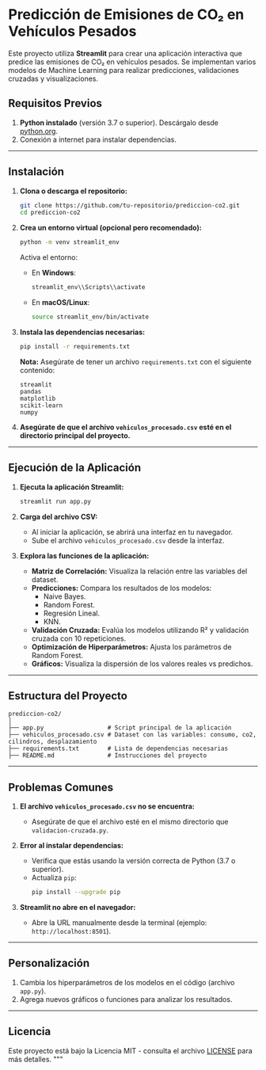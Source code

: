 # **Predicción de Emisiones de CO₂ en Vehículos Pesados**

Este proyecto utiliza **Streamlit** para crear una aplicación interactiva que predice las emisiones de CO₂ en vehículos pesados. Se implementan varios modelos de Machine Learning para realizar predicciones, validaciones cruzadas y visualizaciones.

## **Requisitos Previos**

1. **Python instalado** (versión 3.7 o superior). Descárgalo desde [python.org](https://www.python.org/).
2. Conexión a internet para instalar dependencias.

---

## **Instalación**

1. **Clona o descarga el repositorio:**
   ```bash
   git clone https://github.com/tu-repositorio/prediccion-co2.git
   cd prediccion-co2
   ```

2. **Crea un entorno virtual (opcional pero recomendado):**
   ```bash
   python -m venv streamlit_env
   ```
   Activa el entorno:
   - En **Windows**:
     ```bash
     streamlit_env\\Scripts\\activate
     ```
   - En **macOS/Linux**:
     ```bash
     source streamlit_env/bin/activate
     ```

3. **Instala las dependencias necesarias:**
   ```bash
   pip install -r requirements.txt
   ```

   **Nota:** Asegúrate de tener un archivo `requirements.txt` con el siguiente contenido:
   ```
   streamlit
   pandas
   matplotlib
   scikit-learn
   numpy
   ```

4. **Asegúrate de que el archivo `vehiculos_procesado.csv` esté en el directorio principal del proyecto.**

---

## **Ejecución de la Aplicación**

1. **Ejecuta la aplicación Streamlit:**
   ```bash
   streamlit run app.py
   ```

2. **Carga del archivo CSV:**
   - Al iniciar la aplicación, se abrirá una interfaz en tu navegador.
   - Sube el archivo `vehiculos_procesado.csv` desde la interfaz.

3. **Explora las funciones de la aplicación:**
   - **Matriz de Correlación:** Visualiza la relación entre las variables del dataset.
   - **Predicciones:** Compara los resultados de los modelos:
     - Naive Bayes.
     - Random Forest.
     - Regresión Lineal.
     - KNN.
   - **Validación Cruzada:** Evalúa los modelos utilizando R² y validación cruzada con 10 repeticiones.
   - **Optimización de Hiperparámetros:** Ajusta los parámetros de Random Forest.
   - **Gráficos:** Visualiza la dispersión de los valores reales vs predichos.

---

## **Estructura del Proyecto**

```
prediccion-co2/
│
├── app.py                  # Script principal de la aplicación
├── vehiculos_procesado.csv # Dataset con las variables: consumo, co2, cilindros, desplazamiento
├── requirements.txt        # Lista de dependencias necesarias
├── README.md               # Instrucciones del proyecto
```

---

## **Problemas Comunes**

1. **El archivo `vehiculos_procesado.csv` no se encuentra:**
   - Asegúrate de que el archivo esté en el mismo directorio que `validacion-cruzada.py`.

2. **Error al instalar dependencias:**
   - Verifica que estás usando la versión correcta de Python (3.7 o superior).
   - Actualiza `pip`:
     ```bash
     pip install --upgrade pip
     ```

3. **Streamlit no abre en el navegador:**
   - Abre la URL manualmente desde la terminal (ejemplo: `http://localhost:8501`).

---

## **Personalización**

1. Cambia los hiperparámetros de los modelos en el código (archivo `app.py`).
2. Agrega nuevos gráficos o funciones para analizar los resultados.

---

## **Licencia**

Este proyecto está bajo la Licencia MIT - consulta el archivo [LICENSE](LICENSE) para más detalles.
"""